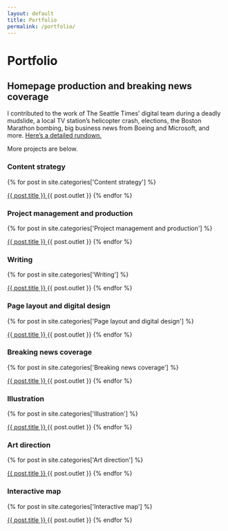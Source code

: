 ```yaml
---
layout: default
title: Portfolio
permalink: /portfolio/
---
```


<h1 class="post-title">Portfolio</h1>

<h2>Homepage production and breaking news coverage</h2>
<p>I contributed to the work of The Seattle Times’ digital team during a deadly mudslide, a local TV station’s helicopter crash, elections, the Boston Marathon bombing, big business news from Boeing and Microsoft, and more. <a href="/homepage-breaking-news/">Here’s a detailed rundown.</a></p>

<p>More projects are below.</p>

<h3>Content strategy</h3>

<div>
  {% for post in site.categories['Content strategy'] %}
      <p><a href="{{ post.url }}">{{ post.title }} </a>{{ post.outlet }}
  {% endfor %}


<h3>Project management and production</h3>

  {% for post in site.categories['Project management and production'] %}
    <p><a href="{{ post.url }}">{{ post.title }} </a>{{ post.outlet }}
  {% endfor %}


<h3>Writing</h3>

  {% for post in site.categories['Writing'] %}
    <p><a href="{{ post.url }}">{{ post.title }} </a>{{ post.outlet }}
  {% endfor %}


<h3>Page layout and digital design</h3>

  {% for post in site.categories['Page layout and digital design'] %}
    <p><a href="{{ post.url }}">{{ post.title }} </a>{{ post.outlet }}
  {% endfor %}


<h3>Breaking news coverage</h3>

  {% for post in site.categories['Breaking news coverage'] %}
    <p><a href="{{ post.url }}">{{ post.title }} </a>{{ post.outlet }}
  {% endfor %}


<h3>Illustration</h3>

  {% for post in site.categories['Illustration'] %}
    <p><a href="{{ post.url }}">{{ post.title }} </a>{{ post.outlet }}
  {% endfor %}


<h3>Art direction</h3>

  {% for post in site.categories['Art direction'] %}
    <p><a href="{{ post.url }}">{{ post.title }} </a>{{ post.outlet }}
  {% endfor %}


<h3>Interactive map</h3>

  {% for post in site.categories['Interactive map'] %}
    <p><a href="{{ post.url }}">{{ post.title }} </a>{{ post.outlet }}
  {% endfor %}






<!-- {% for category in site.categories %}
  <h3>{{ category | first }}</h3>
  {% for post in category.last %}
  <p><a href="{{ post.url }}">{{ post.title }} </a>{{ post.outlet }}
  {% endfor %}
{% endfor %} -->
